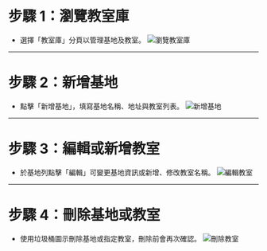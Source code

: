 # 步驟 1：瀏覽教室庫

- 選擇「教室庫」分頁以管理基地及教室。
  ![瀏覽教室庫](/instructions/rooms/step1.png)

---

# 步驟 2：新增基地

- 點擊「新增基地」，填寫基地名稱、地址與教室列表。
  ![新增基地](/instructions/rooms/step2.png)

---

# 步驟 3：編輯或新增教室

- 於基地列點擊「編輯」可變更基地資訊或新增、修改教室名稱。
  ![編輯教室](/instructions/rooms/step3.png)

---

# 步驟 4：刪除基地或教室

- 使用垃圾桶圖示刪除基地或指定教室，刪除前會再次確認。
  ![刪除教室](/instructions/rooms/step4.png)
